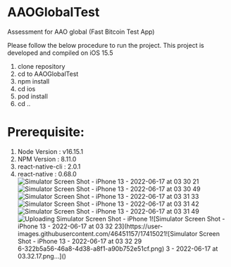 # AAOGlobalTest
Assessment for AAO global (Fast Bitcoin Test App)

Please follow the below procedure to run the project. 
This project is developed and compiled on iOS 15.5

1) clone repository
2) cd to AAOGlobalTest
3) npm install
4) cd ios
5) pod install
6) cd ..

# Prerequisite: 
1) Node Version : v16.15.1
2) NPM Version : 8.11.0
3) react-native-cli : 2.0.1
4) react-native : 0.68.0
![Simulator Screen Shot - iPhone 13 - 2022-06-17 at 03 30 21](https://user-images.githubusercontent.com/46451157/174149928-1955bc64-a381-4e69-985c-f226e6cf6a6b.png)
![Simulator Screen Shot - iPhone 13 - 2022-06-17 at 03 30 49](https://user-images.githubusercontent.com/46451157/174149984-ca3c39b3-36c3-4112-8053-0760fec1640c.png)
![Simulator Screen Shot - iPhone 13 - 2022-06-17 at 03 31 33](https://user-images.githubusercontent.com/46451157/174150090-255abf57-c166-4f5c-a5df-36446c06e780.png)
![Simulator Screen Shot - iPhone 13 - 2022-06-17 at 03 31 42](https://user-images.githubusercontent.com/46451157/174150111-e4aa49e4-978c-4046-abbf-b3239db79379.png)
![Simulator Screen Shot - iPhone 13 - 2022-06-17 at 03 31 49](https://user-images.githubusercontent.com/46451157/174150131-04f59b3a-04fd-4b10-ade6-a15146bc4e4b.png)
![Uploading Simulator Screen Shot - iPhone 1![Simulator Screen Shot - iPhone 13 - 2022-06-17 at 03 32 23](https://user-images.githubusercontent.com/46451157/17415021![Simulator Screen Shot - iPhone 13 - 2022-06-17 at 03 32 29](https://user-images.githubusercontent.com/46451157/174150236-fe2e6b25-9fb9-47eb-a870-4264e0356515.png)
6-322b5a56-46a8-4d38-a8f1-a90b752e51cf.png)
3 - 2022-06-17 at 03.32.17.png…]()
